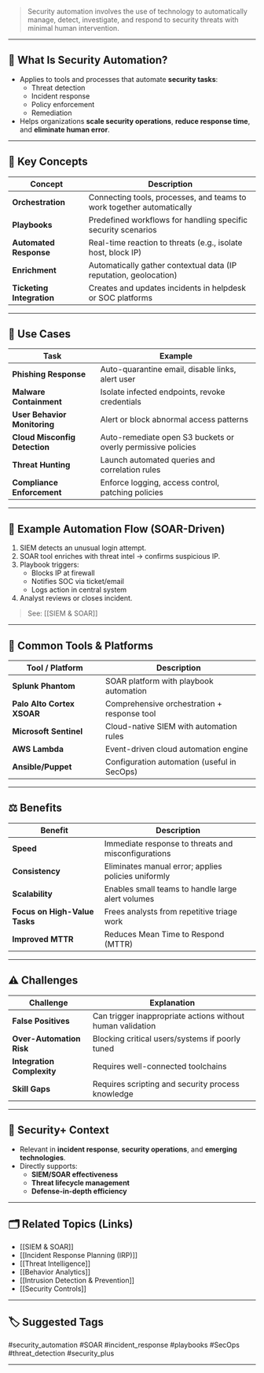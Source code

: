 > Security automation involves the use of technology to automatically manage, detect, investigate, and respond to security threats with minimal human intervention.

---

## 📌 What Is Security Automation?

- Applies to tools and processes that automate **security tasks**:
  - Threat detection
  - Incident response
  - Policy enforcement
  - Remediation
- Helps organizations **scale security operations**, **reduce response time**, and **eliminate human error**.

---

## 🧠 Key Concepts

| Concept                | Description                                                            |
|------------------------|------------------------------------------------------------------------|
| **Orchestration**       | Connecting tools, processes, and teams to work together automatically |
| **Playbooks**           | Predefined workflows for handling specific security scenarios         |
| **Automated Response**  | Real-time reaction to threats (e.g., isolate host, block IP)          |
| **Enrichment**          | Automatically gather contextual data (IP reputation, geolocation)     |
| **Ticketing Integration** | Creates and updates incidents in helpdesk or SOC platforms         |

---

## 🧰 Use Cases

| Task                             | Example                                                        |
|----------------------------------|----------------------------------------------------------------|
| **Phishing Response**            | Auto-quarantine email, disable links, alert user               |
| **Malware Containment**          | Isolate infected endpoints, revoke credentials                 |
| **User Behavior Monitoring**     | Alert or block abnormal access patterns                        |
| **Cloud Misconfig Detection**    | Auto-remediate open S3 buckets or overly permissive policies   |
| **Threat Hunting**               | Launch automated queries and correlation rules                 |
| **Compliance Enforcement**       | Enforce logging, access control, patching policies             |

---

## 🧮 Example Automation Flow (SOAR-Driven)

1. SIEM detects an unusual login attempt.
2. SOAR tool enriches with threat intel → confirms suspicious IP.
3. Playbook triggers:
   - Blocks IP at firewall
   - Notifies SOC via ticket/email
   - Logs action in central system
4. Analyst reviews or closes incident.

> See: [[SIEM & SOAR]]

---

## 🔧 Common Tools & Platforms

| Tool / Platform        | Description                                   |
|-------------------------|-----------------------------------------------|
| **Splunk Phantom**      | SOAR platform with playbook automation        |
| **Palo Alto Cortex XSOAR** | Comprehensive orchestration + response tool |
| **Microsoft Sentinel**  | Cloud-native SIEM with automation rules       |
| **AWS Lambda**          | Event-driven cloud automation engine          |
| **Ansible/Puppet**      | Configuration automation (useful in SecOps)   |

---

## ⚖️ Benefits

| Benefit                  | Description                                                        |
|--------------------------|---------------------------------------------------------------------|
| **Speed**                 | Immediate response to threats and misconfigurations                |
| **Consistency**           | Eliminates manual error; applies policies uniformly                |
| **Scalability**           | Enables small teams to handle large alert volumes                  |
| **Focus on High-Value Tasks** | Frees analysts from repetitive triage work                    |
| **Improved MTTR**         | Reduces Mean Time to Respond (MTTR)                                |

---

## ⚠️ Challenges

| Challenge               | Explanation                                                      |
|--------------------------|------------------------------------------------------------------|
| **False Positives**       | Can trigger inappropriate actions without human validation      |
| **Over-Automation Risk**  | Blocking critical users/systems if poorly tuned                 |
| **Integration Complexity**| Requires well-connected toolchains                              |
| **Skill Gaps**            | Requires scripting and security process knowledge               |

---

## 🔐 Security+ Context

- Relevant in **incident response**, **security operations**, and **emerging technologies**.
- Directly supports:
  - **SIEM/SOAR effectiveness**
  - **Threat lifecycle management**
  - **Defense-in-depth efficiency**

---

## 🗂 Related Topics (Links)

- [[SIEM & SOAR]]
- [[Incident Response Planning (IRP)]]
- [[Threat Intelligence]]
- [[Behavior Analytics]]
- [[Intrusion Detection & Prevention]]
- [[Security Controls]]

---

## 🏷 Suggested Tags

#security_automation #SOAR #incident_response #playbooks #SecOps #threat_detection #security_plus

---
